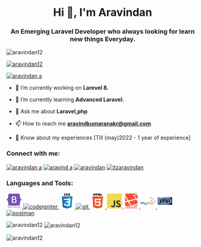 <h1 align="center">Hi 👋, I'm Aravindan </h1>
<h3 align="center">An Emerging Laravel Developer who always looking for learn new things Everyday.</h3>

<p align="left"> <img src="https://komarev.com/ghpvc/?username=aravindan12&label=Profile%20views&color=0e75b6&style=flat" alt="aravindan12" /> </p>

<p align="left"> <a href="https://github.com/ryo-ma/github-profile-trophy"><img src="https://github-profile-trophy.vercel.app/?username=aravindan12" alt="aravindan12" /></a> </p>

<p align="left"> <a href="https://twitter.com/Aravind89430753" target="blank"><img src="https://img.shields.io/twitter/follow/Aravind89430753?logo=twitter&style=for-the-badge" alt="aravindan a" /></a> </p>

- 🔭 I’m currently working on **Larevel 8.**

- 🌱 I’m currently learning **Advanced Laravel.**

- 💬 Ask me about **Laravel,php**

- 📫 How to reach me **aravindkumaranakr@gmail.com**

- 📄 Know about my experiences [Till (may)2022 - 1 year of experience]

<h3 align="left">Connect with me:</h3>
<p align="left">
<a href="https://twitter.com/Aravind89430753" target="blank"><img align="center" src="https://raw.githubusercontent.com/rahuldkjain/github-profile-readme-generator/master/src/images/icons/Social/twitter.svg" alt="aravindan a" height="30" width="40" /></a>
<a href="https://www.linkedin.com/in/aravind-a-b77631200/" target="blank"><img align="center" src="https://raw.githubusercontent.com/rahuldkjain/github-profile-readme-generator/master/src/images/icons/Social/linked-in-alt.svg" alt="aravind a" height="30" width="40" /></a>
<a href="https://stackoverflow.com/users/15704731/aravindan" target="blank"><img align="center" src="https://raw.githubusercontent.com/rahuldkjain/github-profile-readme-generator/master/src/images/icons/Social/stack-overflow.svg" alt="aravindan" height="30" width="40" /></a>
<a href="https://www.instagram.com/itzaravindan/" target="blank"><img align="center" src="https://raw.githubusercontent.com/rahuldkjain/github-profile-readme-generator/master/src/images/icons/Social/instagram.svg" alt="itzaravindan" height="30" width="40" /></a>
</p>

<h3 align="left">Languages and Tools:</h3>
<p align="left"> <a href="https://getbootstrap.com" target="_blank" rel="noreferrer"> <img src="https://raw.githubusercontent.com/devicons/devicon/master/icons/bootstrap/bootstrap-plain-wordmark.svg" alt="bootstrap" width="40" height="40"/> </a> <a href="https://codeigniter.com" target="_blank" rel="noreferrer"> <img src="https://cdn.worldvectorlogo.com/logos/codeigniter.svg" alt="codeigniter" width="40" height="40"/> </a> <a href="https://www.w3schools.com/css/" target="_blank" rel="noreferrer"> <img src="https://raw.githubusercontent.com/devicons/devicon/master/icons/css3/css3-original-wordmark.svg" alt="css3" width="40" height="40"/> </a> <a href="https://git-scm.com/" target="_blank" rel="noreferrer"> <img src="https://www.vectorlogo.zone/logos/git-scm/git-scm-icon.svg" alt="git" width="40" height="40"/> </a> <a href="https://www.w3.org/html/" target="_blank" rel="noreferrer"> <img src="https://raw.githubusercontent.com/devicons/devicon/master/icons/html5/html5-original-wordmark.svg" alt="html5" width="40" height="40"/> </a> <a href="https://developer.mozilla.org/en-US/docs/Web/JavaScript" target="_blank" rel="noreferrer"> <img src="https://raw.githubusercontent.com/devicons/devicon/master/icons/javascript/javascript-original.svg" alt="javascript" width="40" height="40"/> </a> <a href="https://laravel.com/" target="_blank" rel="noreferrer"> <img src="https://raw.githubusercontent.com/devicons/devicon/master/icons/laravel/laravel-plain-wordmark.svg" alt="laravel" width="40" height="40"/> </a> <a href="https://www.mysql.com/" target="_blank" rel="noreferrer"> <img src="https://raw.githubusercontent.com/devicons/devicon/master/icons/mysql/mysql-original-wordmark.svg" alt="mysql" width="40" height="40"/> </a> <a href="https://www.php.net" target="_blank" rel="noreferrer"> <img src="https://raw.githubusercontent.com/devicons/devicon/master/icons/php/php-original.svg" alt="php" width="40" height="40"/> </a> <a href="https://postman.com" target="_blank" rel="noreferrer"> <img src="https://www.vectorlogo.zone/logos/getpostman/getpostman-icon.svg" alt="postman" width="40" height="40"/> </a> </p>

<p><img align="left" src="https://github-readme-stats.vercel.app/api/top-langs?username=aravindan12&show_icons=true&locale=en&layout=compact" alt="aravindan12" /></p>

<p>&nbsp;<img align="center" src="https://github-readme-stats.vercel.app/api?username=aravindan12&show_icons=true&locale=en" alt="aravindan12" /></p>

<p><img align="center" src="https://github-readme-streak-stats.herokuapp.com/?user=aravindan12&" alt="aravindan12" /></p>

